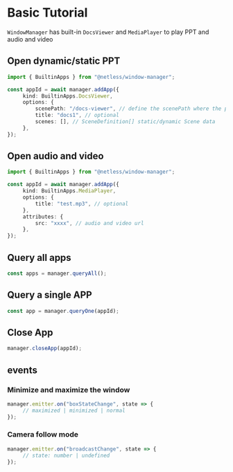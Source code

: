 # Basic Tutorial
`WindowManager` has built-in `DocsViewer` and `MediaPlayer` to play PPT and audio and video

## Open dynamic/static PPT
```typescript
import { BuiltinApps } from "@netless/window-manager";

const appId = await manager.addApp({
     kind: BuiltinApps.DocsViewer,
     options: {
         scenePath: "/docs-viewer", // define the scenePath where the ppt is located
         title: "docs1", // optional
         scenes: [], // SceneDefinition[] static/dynamic Scene data
     },
});
```

## Open audio and video
```typescript
import { BuiltinApps } from "@netless/window-manager";

const appId = await manager.addApp({
     kind: BuiltinApps.MediaPlayer,
     options: {
         title: "test.mp3", // optional
     },
     attributes: {
         src: "xxxx", // audio and video url
     },
});
```
 

## Query all apps
```typescript
const apps = manager.queryAll();
```

## Query a single APP
```typescript
const app = manager.queryOne(appId);
```

## Close App
```typescript
manager.closeApp(appId);
```

## events

### Minimize and maximize the window
```typescript
manager.emitter.on("boxStateChange", state => {
     // maximized | minimized | normal
});
```

### Camera follow mode
```typescript
manager.emitter.on("broadcastChange", state => {
     // state: number | undefined
});
```
